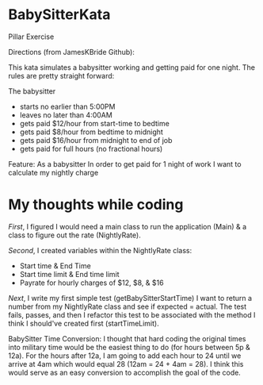 # BabySitterKata
Pillar Exercise

Directions (from JamesKBride Github):

This kata simulates a babysitter working and getting paid for one night.  The rules are pretty straight forward:

The babysitter 
- starts no earlier than 5:00PM
- leaves no later than 4:00AM
- gets paid $12/hour from start-time to bedtime
- gets paid $8/hour from bedtime to midnight
- gets paid $16/hour from midnight to end of job
- gets paid for full hours (no fractional hours)

Feature:
As a babysitter
In order to get paid for 1 night of work
I want to calculate my nightly charge

# My thoughts while coding
*First*, I figured I would need a main class to run the application (Main) & a class to figure out the rate (NightlyRate).

*Second*, I created variables within the NightlyRate class:
 * Start time & End Time
 * Start time limit & End time limit
 * Payrate for hourly charges of $12, $8, & $16
 
*Next*, I write my first simple test (getBabySitterStartTime)
I want to return a number from my NightlyRate class and see if expected = actual.
The test fails, passes, and then I refactor this test to be associated with the method I think I should've created first (startTimeLimit).
 
BabySitter Time Conversion:
I thought that hard coding the original times into military time would be the easiest thing to do (for hours between 5p & 12a).
For the hours after 12a, I am going to add each hour to 24 until we arrive at 4am which would equal 28 (12am = 24 + 4am = 28).
I think this would serve as an easy conversion to accomplish the goal of the code.
